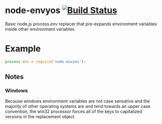 ﻿# node-envyos [![Build Status](https://travis-ci.org/elimumford/node-envyos.png?branch=master)](https://travis-ci.org/elimumford/node-envyos)

Basic node.js process.env replacer that pre-expands environment variables inside other environment variables

# Example

```javascript
process.env = require('node-envyos');
```
## Notes

### Windows
Because windows environment variables are not case sensative and the majority of other operating systems are and tend towards an upper case convention, the win32 processor forces all of the keys to capitalized versions in the replacement object